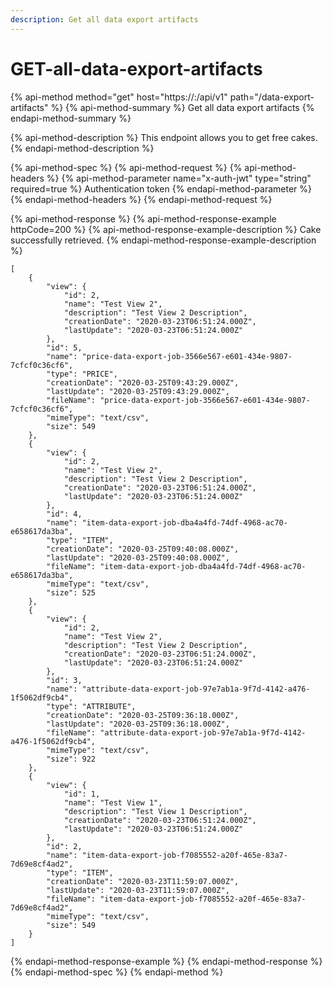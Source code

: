 ```yaml
---
description: Get all data export artifacts
---
```


# GET-all-data-export-artifacts

{% api-method method="get" host="https://<host>:<port>/api/v1" path="/data-export-artifacts" %}
{% api-method-summary %}
Get all data export artifacts
{% endapi-method-summary %}

{% api-method-description %}
This endpoint allows you to get free cakes.
{% endapi-method-description %}

{% api-method-spec %}
{% api-method-request %}
{% api-method-headers %}
{% api-method-parameter name="x-auth-jwt" type="string" required=true %}
Authentication token
{% endapi-method-parameter %}
{% endapi-method-headers %}
{% endapi-method-request %}

{% api-method-response %}
{% api-method-response-example httpCode=200 %}
{% api-method-response-example-description %}
Cake successfully retrieved.
{% endapi-method-response-example-description %}

```
[
    {
        "view": {
            "id": 2,
            "name": "Test View 2",
            "description": "Test View 2 Description",
            "creationDate": "2020-03-23T06:51:24.000Z",
            "lastUpdate": "2020-03-23T06:51:24.000Z"
        },
        "id": 5,
        "name": "price-data-export-job-3566e567-e601-434e-9807-7cfcf0c36cf6",
        "type": "PRICE",
        "creationDate": "2020-03-25T09:43:29.000Z",
        "lastUpdate": "2020-03-25T09:43:29.000Z",
        "fileName": "price-data-export-job-3566e567-e601-434e-9807-7cfcf0c36cf6",
        "mimeType": "text/csv",
        "size": 549
    },
    {
        "view": {
            "id": 2,
            "name": "Test View 2",
            "description": "Test View 2 Description",
            "creationDate": "2020-03-23T06:51:24.000Z",
            "lastUpdate": "2020-03-23T06:51:24.000Z"
        },
        "id": 4,
        "name": "item-data-export-job-dba4a4fd-74df-4968-ac70-e658617da3ba",
        "type": "ITEM",
        "creationDate": "2020-03-25T09:40:08.000Z",
        "lastUpdate": "2020-03-25T09:40:08.000Z",
        "fileName": "item-data-export-job-dba4a4fd-74df-4968-ac70-e658617da3ba",
        "mimeType": "text/csv",
        "size": 525
    },
    {
        "view": {
            "id": 2,
            "name": "Test View 2",
            "description": "Test View 2 Description",
            "creationDate": "2020-03-23T06:51:24.000Z",
            "lastUpdate": "2020-03-23T06:51:24.000Z"
        },
        "id": 3,
        "name": "attribute-data-export-job-97e7ab1a-9f7d-4142-a476-1f5062df9cb4",
        "type": "ATTRIBUTE",
        "creationDate": "2020-03-25T09:36:18.000Z",
        "lastUpdate": "2020-03-25T09:36:18.000Z",
        "fileName": "attribute-data-export-job-97e7ab1a-9f7d-4142-a476-1f5062df9cb4",
        "mimeType": "text/csv",
        "size": 922
    },
    {
        "view": {
            "id": 1,
            "name": "Test View 1",
            "description": "Test View 1 Description",
            "creationDate": "2020-03-23T06:51:24.000Z",
            "lastUpdate": "2020-03-23T06:51:24.000Z"
        },
        "id": 2,
        "name": "item-data-export-job-f7085552-a20f-465e-83a7-7d69e8cf4ad2",
        "type": "ITEM",
        "creationDate": "2020-03-23T11:59:07.000Z",
        "lastUpdate": "2020-03-23T11:59:07.000Z",
        "fileName": "item-data-export-job-f7085552-a20f-465e-83a7-7d69e8cf4ad2",
        "mimeType": "text/csv",
        "size": 549
    }
]
```
{% endapi-method-response-example %}
{% endapi-method-response %}
{% endapi-method-spec %}
{% endapi-method %}



